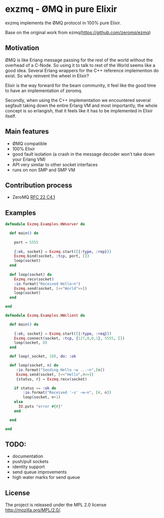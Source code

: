 exzmq - ØMQ in pure Elixir
============================


exzmq implements the ØMQ protocol in 100% pure Elixir.

Base on the original work from ezmq(https://github.com/zeromq/ezmq)

Motivation
----------

ØMQ is like Erlang message passing for the rest of the world without the
overhead of a C-Node. So using it to talk to rest of the World seems like
a good idea. Several Erlang wrappers for the C++ reference implemention do
exist. So why reinvent the wheel in Elixir?

Elixir is the way forward for the beam community, it feel like the good time to have
an implementation of zeromq.

Secondly, when using the C++ implementation we
encountered several segfault taking down the entire Erlang VM and most
importantly, the whole concept is so erlangish, that it feels like it has
to be implemented in Elixir itself.

Main features
-------------

* ØMQ compatible
* 100% Elixir
* good fault isolation (a crash in the message decoder won't take down
  your Erlang VM)
* API very similar to other socket interfaces
* runs on non SMP and SMP VM

Contribution process
--------------------

* ZeroMQ [RFC 22 C4.1](http://rfc.zeromq.org/spec:22)

Examples
--------

```elixir
defmodule Exzmq.Examples.HWserver do

  def main() do
   
    port = 5555
	
    {:ok, socket} = Exzmq.start([{:type, :rep}])
    Exzmq.bind(socket, :tcp, port, [])
    loop(socket)
  end
  
  def loop(socket) do
    Exzmq.recv(socket)
    :io.format("Received Hello~n")
    Exzmq.send(socket, [<<"World">>])
    loop(socket)
  end

end

defmodule Exzmq.Examples.HWclient do

  def main() do
  
    {:ok, socket} = Exzmq.start([{:type, :req}])
    Exzmq.connect(socket, :tcp, {127,0,0,1}, 5555, [])
    loop(socket, 0)
  end

  def loop(_socket, 10), do: :ok

  def loop(socket, n) do
	 :io.format("Sending Hello ~w ...~n",[n])
	 Exzmq.send(socket, [<<"Hello",0>>])
	 {status, r} = Exzmq.recv(socket)

    if status == :ok do
	    :io.format("Received '~s' ~w~n", [r, n])
	    loop(socket, n+1)
    else
      IO.puts "error #{r}"
    end

  end

end	
```

TODO:
-----

* documentation
* push/pull sockets
* identity support
* send queue improvements
* high water marks for send queue

License
-------

The project is released under the MPL 2.0 license
http://mozilla.org/MPL/2.0/.